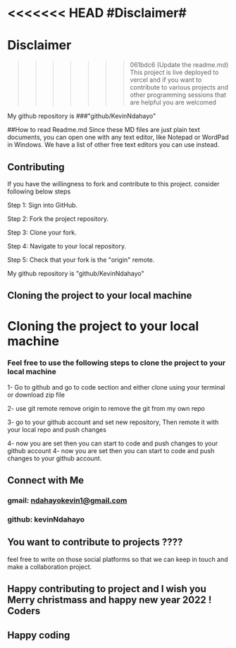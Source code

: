 <<<<<<< HEAD
#Disclaimer#
=======
# Disclaimer 
>>>>>>> 061bdc6 (Update the readme.md)
This project is live deployed to vercel and if you want to contribute to various projects 
and other programming sessions that are helpful you are welcomed

My github repository is ###"github/KevinNdahayo"

##How to read Readme.md 
Since these MD files are just plain text documents, you can open one with any text editor, like Notepad or WordPad in Windows.
We have a list of other free text editors you can use instead.

## Contributing
If you have the willingness to fork and contribute to this project. consider following below steps 

Step 1: Sign into GitHub. 

Step 2: Fork the project repository. 

Step 3: Clone your fork. 

Step 4: Navigate to your local repository. 

Step 5: Check that your fork is the "origin" remote.

My github repository is "github/KevinNdahayo"

## Cloning the project to your local machine 

# Cloning the project to your local machine 
### Feel free to use the following steps to clone the project to your local machine 

1- Go to github and go to code section and either clone using your terminal or download zip file

2- use git remote remove origin to remove the git from my own repo

3- go to your github account and set new repository, Then remote it with your local repo and push changes

4- now you are set then you can start to code and push changes to your github account 
4- now you are set then you can start to code and push changes to your github account.

## Connect with Me 

### gmail: ndahayokevin1@gmail.com
### github: kevinNdahayo

## You want to contribute to projects ????
feel free to write on those social platforms so that we can keep in touch and 
make a collaboration project.


## Happy contributing to project and I wish you Merry christmass and happy new year 2022 ! Coders

## Happy coding
